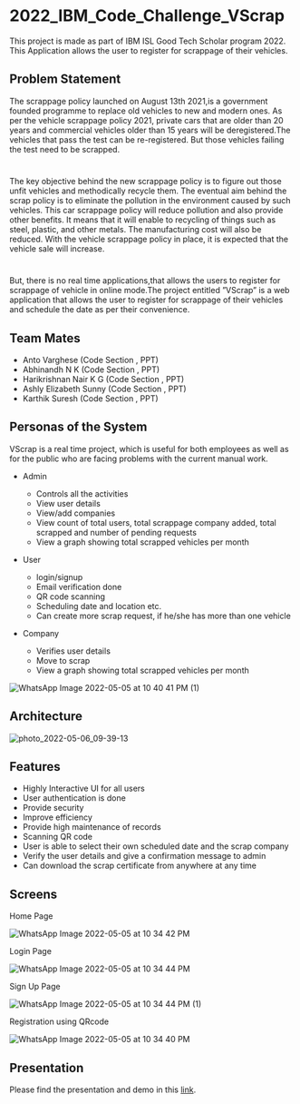 # 2022_IBM_Code_Challenge_VScrap
This project is made as part of IBM ISL Good Tech Scholar program 2022. This Application allows the user to register for scrappage of their vehicles.

## Problem Statement
The scrappage policy launched on August 13th 2021,is a government founded programme to replace old vehicles to new and modern ones. As per the vehicle scrappage policy 2021, private cars that are older than 20 years and commercial vehicles older than 15 years will be deregistered.The vehicles that pass the test can be re-registered. But those vehicles failing the test need to be scrapped.
# 
The key objective behind the new scrappage policy is to figure out those unfit vehicles and methodically recycle them. The eventual aim behind the scrap policy is to eliminate the pollution in the environment caused by such vehicles. This car scrappage policy will reduce pollution and also provide other benefits. It means that it will enable to recycling of things such as steel, plastic, and other metals. The manufacturing cost will also be reduced. With the vehicle scrappage policy in place, it is expected that the vehicle sale will increase.
#
But, there is no real time applications,that allows the users to register for scrappage of vehicle in online mode.The project entitled ”VScrap” is a web application that allows the user to register for scrappage of their vehicles and schedule the date as per their convenience.

## Team Mates
 * Anto Varghese (Code Section , PPT)
 * Abhinandh N K (Code Section , PPT)
 * Harikrishnan Nair K G (Code Section , PPT)
 * Ashly Elizabeth Sunny (Code Section , PPT)
 * Karthik Suresh (Code Section , PPT)
 
 
## Personas of the System

VScrap is a real time project, which is useful for both employees as well as for the public who are facing problems with the current manual work.

* Admin
  * Controls all the activities
  * View user details
  * View/add companies
  * View count of total users, total scrappage company added, total scrapped and number of pending requests
  * View a graph showing total scrapped vehicles per month

* User
  * login/signup
  * Email verification done
  * QR code scanning
  * Scheduling date and location etc.
  * Can create more scrap request, if he/she has more than one vehicle

* Company
  * Verifies user details
  * Move to scrap
  * View a graph showing total scrapped vehicles per month

![WhatsApp Image 2022-05-05 at 10 40 41 PM (1)](https://user-images.githubusercontent.com/84320126/167055482-5bf00432-1cfc-4913-b255-b1d9ff3aebf2.jpeg)


## Architecture

![photo_2022-05-06_09-39-13](https://user-images.githubusercontent.com/65915477/167065628-4ec6b50f-fb7d-4a3c-8df4-cb7fd0e21fbd.jpg)


## Features

 * Highly Interactive UI for all users
 * User authentication is done
 * Provide security
 * Improve efficiency
 * Provide high maintenance of records
 * Scanning QR code
 * User is able to select their own scheduled date and the scrap company
 * Verify the user details and give a confirmation message to admin
 * Can download the scrap certificate from anywhere at any time
 


## Screens

Home Page

![WhatsApp Image 2022-05-05 at 10 34 42 PM](https://user-images.githubusercontent.com/84320126/167052131-24b76cdf-f574-4b93-ad4e-6bcd3ddaec07.jpeg)


Login Page

![WhatsApp Image 2022-05-05 at 10 34 44 PM](https://user-images.githubusercontent.com/84320126/167053192-7171ea83-5ac3-4255-92b3-508afc024ef9.jpeg)


Sign Up Page

![WhatsApp Image 2022-05-05 at 10 34 44 PM (1)](https://user-images.githubusercontent.com/84320126/167053405-0e27e308-1054-4900-a430-0821f6ac42cb.jpeg)

Registration using QRcode

![WhatsApp Image 2022-05-05 at 10 34 40 PM](https://user-images.githubusercontent.com/84320126/167054674-e5cd23cd-3aee-4aed-ae28-75fbb1ce7779.jpeg)



## Presentation
Please find the presentation and demo in this [link](https://drive.google.com/drive/folders/1zQR3j_7xQl30drzExHn9Ru13Fe4TDwsm?usp=sharing).




